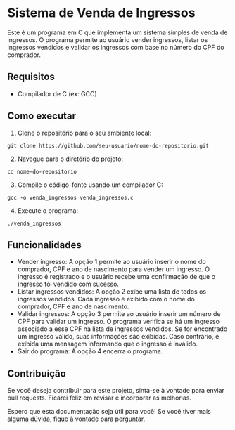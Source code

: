 <h1>Sistema de Venda de Ingressos</h1>

<p>Este é um programa em C que implementa um sistema simples de venda de ingressos. O programa permite ao usuário vender ingressos, listar os ingressos vendidos e validar os ingressos com base no número do CPF do comprador.</p>

<h2>Requisitos</h2>

<ul>
  <li>Compilador de C (ex: GCC)</li>
</ul>

<h2>Como executar</h2>

<ol>
  <li>Clone o repositório para o seu ambiente local:</li>
</ol>

<pre><code>git clone https://github.com/seu-usuario/nome-do-repositorio.git
</code></pre>

<ol start="2">
  <li>Navegue para o diretório do projeto:</li>
</ol>

<pre><code>cd nome-do-repositorio
</code></pre>

<ol start="3">
  <li>Compile o código-fonte usando um compilador C:</li>
</ol>

<pre><code>gcc -o venda_ingressos venda_ingressos.c
</code></pre>

<ol start="4">
  <li>Execute o programa:</li>
</ol>

<pre><code>./venda_ingressos
</code></pre>

<h2>Funcionalidades</h2>

<ul>
  <li>Vender ingresso: A opção 1 permite ao usuário inserir o nome do comprador, CPF e ano de nascimento para vender um ingresso. O ingresso é registrado e o usuário recebe uma confirmação de que o ingresso foi vendido com sucesso.</li>
  <li>Listar ingressos vendidos: A opção 2 exibe uma lista de todos os ingressos vendidos. Cada ingresso é exibido com o nome do comprador, CPF e ano de nascimento.</li>
  <li>Validar ingressos: A opção 3 permite ao usuário inserir um número de CPF para validar um ingresso. O programa verifica se há um ingresso associado a esse CPF na lista de ingressos vendidos. Se for encontrado um ingresso válido, suas informações são exibidas. Caso contrário, é exibida uma mensagem informando que o ingresso é inválido.</li>
  <li>Sair do programa: A opção 4 encerra o programa.</li>
</ul>

<h2>Contribuição</h2>

<p>Se você deseja contribuir para este projeto, sinta-se à vontade para enviar pull requests. Ficarei feliz em revisar e incorporar as melhorias.</p>

<p>Espero que esta documentação seja útil para você! Se você tiver mais alguma dúvida, fique à vontade para perguntar.</p>
